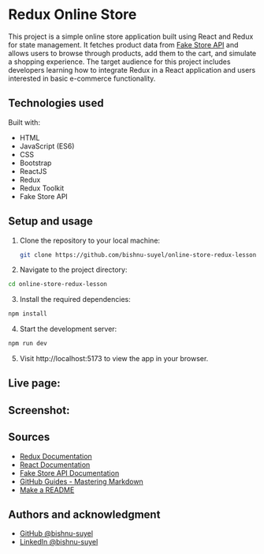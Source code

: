 # Redux Online Store

This project is a simple online store application built using React and Redux for state management. It fetches product data from [Fake Store API](https://fakestoreapi.com/) and allows users to browse through products, add them to the cart, and simulate a shopping experience. The target audience for this project includes developers learning how to integrate Redux in a React application and users interested in basic e-commerce functionality.

## Technologies used

Built with:

- HTML
- JavaScript (ES6)
- CSS
- Bootstrap
- ReactJS
- Redux
- Redux Toolkit
- Fake Store API

## Setup and usage

1. Clone the repository to your local machine:

   ```bash
   git clone https://github.com/bishnu-suyel/online-store-redux-lesson.git
   ```
2. Navigate to the project directory:

```bash
cd online-store-redux-lesson
```

3. Install the required dependencies:
```bash
npm install
```

4. Start the development server:
```bash
npm run dev
```

5. Visit http://localhost:5173 to view the app in your browser.

## Live page:

## Screenshot:

## Sources
- [Redux Documentation](https://redux.js.org/introduction/getting-started)
- [React Documentation](https://react.dev/learn)
- [Fake Store API Documentation](https://fakestoreapi.com/docs)
- [GitHub Guides - Mastering Markdown](https://docs.github.com/en/get-started/writing-on-github/getting-started-with-writing-and-formatting-on-github/basic-writing-and-formatting-syntax)
- [Make a README](https://www.makeareadme.com/)

## Authors and acknowledgment
- [GitHub @bishnu-suyel](https://github.com/bishnu-suyel)
- [LinkedIn @bishnu-suyel](https://www.linkedin.com/in/bishnu-suyel)
